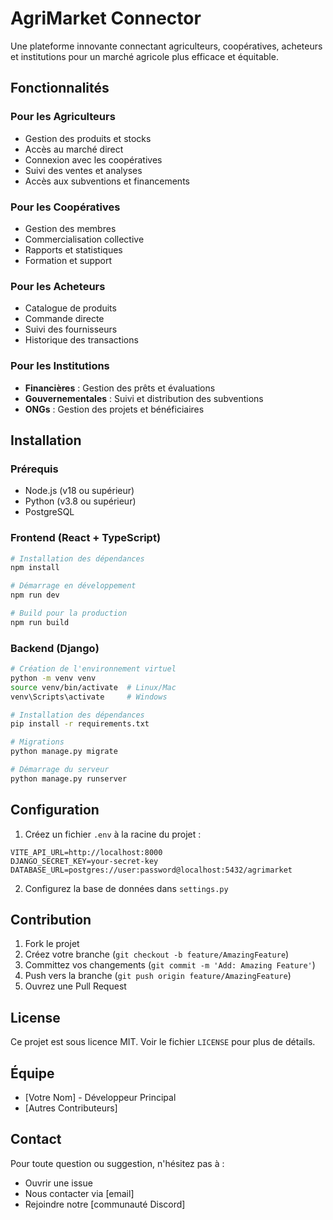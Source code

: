 # AgriMarket Connector

Une plateforme innovante connectant agriculteurs, coopératives, acheteurs et institutions pour un marché agricole plus efficace et équitable.

## Fonctionnalités

### Pour les Agriculteurs
- Gestion des produits et stocks
- Accès au marché direct
- Connexion avec les coopératives
- Suivi des ventes et analyses
- Accès aux subventions et financements

### Pour les Coopératives
- Gestion des membres
- Commercialisation collective
- Rapports et statistiques
- Formation et support

### Pour les Acheteurs
- Catalogue de produits
- Commande directe
- Suivi des fournisseurs
- Historique des transactions

### Pour les Institutions
- **Financières** : Gestion des prêts et évaluations
- **Gouvernementales** : Suivi et distribution des subventions
- **ONGs** : Gestion des projets et bénéficiaires

## Installation

### Prérequis
- Node.js (v18 ou supérieur)
- Python (v3.8 ou supérieur)
- PostgreSQL

### Frontend (React + TypeScript)
```bash
# Installation des dépendances
npm install

# Démarrage en développement
npm run dev

# Build pour la production
npm run build
```

### Backend (Django)
```bash
# Création de l'environnement virtuel
python -m venv venv
source venv/bin/activate  # Linux/Mac
venv\Scripts\activate     # Windows

# Installation des dépendances
pip install -r requirements.txt

# Migrations
python manage.py migrate

# Démarrage du serveur
python manage.py runserver
```

## Configuration

1. Créez un fichier `.env` à la racine du projet :
```env
VITE_API_URL=http://localhost:8000
DJANGO_SECRET_KEY=your-secret-key
DATABASE_URL=postgres://user:password@localhost:5432/agrimarket
```

2. Configurez la base de données dans `settings.py`

## Contribution

1. Fork le projet
2. Créez votre branche (`git checkout -b feature/AmazingFeature`)
3. Committez vos changements (`git commit -m 'Add: Amazing Feature'`)
4. Push vers la branche (`git push origin feature/AmazingFeature`)
5. Ouvrez une Pull Request

## License

Ce projet est sous licence MIT. Voir le fichier `LICENSE` pour plus de détails.

## Équipe

- [Votre Nom] - Développeur Principal
- [Autres Contributeurs]

## Contact

Pour toute question ou suggestion, n'hésitez pas à :
- Ouvrir une issue
- Nous contacter via [email]
- Rejoindre notre [communauté Discord]
